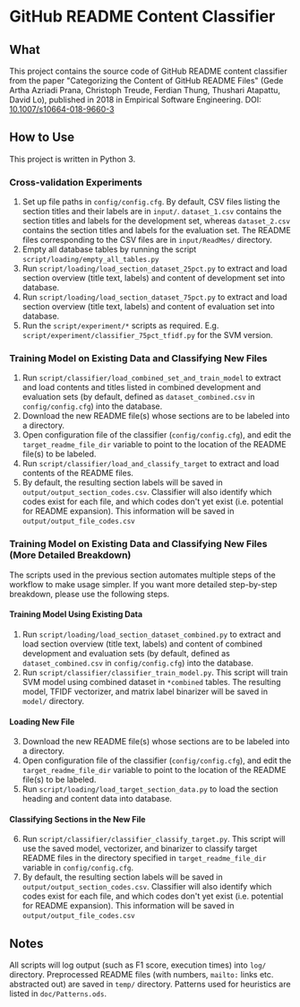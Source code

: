 # GitHub README Content Classifier

## What
This project contains the source code of GitHub README content classifier from the paper "Categorizing the Content of GitHub README Files" (Gede Artha Azriadi Prana, Christoph Treude, Ferdian Thung, Thushari Atapattu, David Lo), published in 2018 in Empirical Software Engineering. DOI: [10.1007/s10664-018-9660-3](https://link.springer.com/article/10.1007%2Fs10664-018-9660-3)

## How to Use
This project is written in Python 3.

### Cross-validation Experiments
1. Set up file paths in `config/config.cfg`. By default, CSV files listing the section titles and their labels are in `input/`. `dataset_1.csv` contains the section titles and labels for the development set, whereas `dataset_2.csv` contains the section titles and labels for the evaluation set. The README files corresponding to the CSV files are in `input/ReadMes/` directory. 
2. Empty all database tables by running the script `script/loading/empty_all_tables.py`
3. Run `script/loading/load_section_dataset_25pct.py` to extract and load section overview (title text, labels) and content of development set into database.
4. Run `script/loading/load_section_dataset_75pct.py` to extract and load section overview (title text, labels) and content of evaluation set into database. 
5. Run the `script/experiment/*` scripts as required. E.g. `script/experiment/classifier_75pct_tfidf.py` for the SVM version.

### Training Model on Existing Data and Classifying New Files
1. Run `script/classifier/load_combined_set_and_train_model` to extract and load contents and titles listed in combined development and evaluation sets (by default, defined as `dataset_combined.csv` in `config/config.cfg`) into the database.
2. Download the new README file(s) whose sections are to be labeled into a directory.
3. Open configuration file of the classifier (`config/config.cfg`), and edit the `target_readme_file_dir` variable to point to the location of the README file(s) to be labeled.
3. Run `script/classifier/load_and_classify_target` to extract and load contents of the README files.
4. By default, the resulting section labels will be saved in `output/output_section_codes.csv`. Classifier will also identify which codes exist for each file, and which codes don't yet exist (i.e. potential for README expansion). This information will be saved in `output/output_file_codes.csv`

### Training Model on Existing Data and Classifying New Files (More Detailed Breakdown)
The scripts used in the previous section automates multiple steps of the workflow to make usage simpler. If you want more detailed step-by-step breakdown, please use the following steps. 
#### Training Model Using Existing Data
1. Run `script/loading/load_section_dataset_combined.py` to extract and load section overview (title text, labels) and content of combined development and evaluation sets (by default, defined as `dataset_combined.csv` in `config/config.cfg`) into the database. 
2. Run `script/classifier/classifier_train_model.py`. This script will train SVM model using combined dataset in `*combined` tables. The resulting model, TFIDF vectorizer, and matrix label binarizer will be saved in `model/` directory.
#### Loading New File
3. Download the new README file(s) whose sections are to be labeled into a directory.
4. Open configuration file of the classifier (`config/config.cfg`), and edit the `target_readme_file_dir` variable to point to the location of the README file(s) to be labeled.
5. Run `script/loading/load_target_section_data.py` to load the section heading and content data into database.
#### Classifying Sections in the New File
6. Run `script/classifier/classifier_classify_target.py`. This script will use the saved model, vectorizer, and binarizer to classify target README files in the directory specified in `target_readme_file_dir` variable in `config/config.cfg`. 
7. By default, the resulting section labels will be saved in `output/output_section_codes.csv`. Classifier will also identify which codes exist for each file, and which codes don't yet exist (i.e. potential for README expansion). This information will be saved in `output/output_file_codes.csv`

## Notes
All scripts will log output (such as F1 score, execution times) into `log/` directory. Preprocessed README files (with numbers, `mailto:` links etc. abstracted out) are saved in `temp/` directory. Patterns used for heuristics are listed in `doc/Patterns.ods`.
